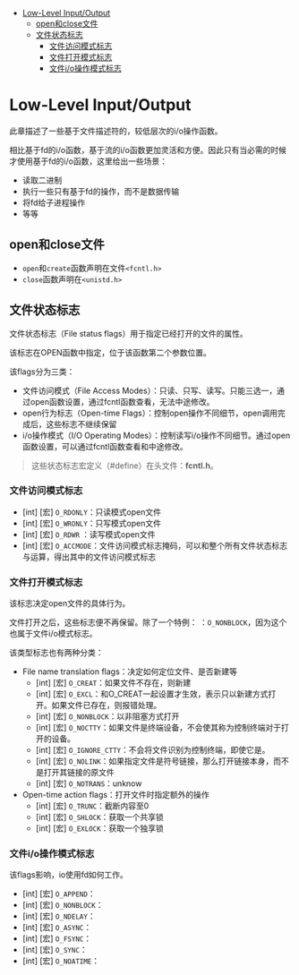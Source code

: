 <!-- TOC -->

- [Low-Level Input/Output](#low-level-inputoutput)
    - [open和close文件](#open和close文件)
    - [文件状态标志](#文件状态标志)
        - [文件访问模式标志](#文件访问模式标志)
        - [文件打开模式标志](#文件打开模式标志)
        - [文件i/o操作模式标志](#文件io操作模式标志)

<!-- /TOC -->

# Low-Level Input/Output

此章描述了一些基于文件描述符的，较低层次的i/o操作函数。

相比基于fd的i/o函数，基于流的i/o函数更加灵活和方便。因此只有当必需的时候才使用基于fd的i/o函数，这里给出一些场景：
- 读取二进制
- 执行一些只有基于fd的操作，而不是数据传输
- 将fd给子进程操作
- 等等

## open和close文件

- `open`和`create`函数声明在文件`<fcntl.h>`
- `close`函数声明在`<unistd.h>`

## 文件状态标志

文件状态标志（File status flags）用于指定已经打开的文件的属性。

该标志在OPEN函数中指定，位于该函数第二个参数位置。

该flags分为三类：
- 文件访问模式（File Access Modes）：只读、只写、读写。只能三选一，通过open函数设置，通过fcntl函数查看，无法中途修改。
- open行为标志（Open-time Flags）：控制open操作不同细节，open调用完成后，这些标志不继续保留
- i/o操作模式（I/O Operating Modes）：控制读写i/o操作不同细节。通过open函数设置，可以通过fcntl函数查看和中途修改。

> 这些状态标志宏定义（#define）在头文件：**fcntl.h**。

### 文件访问模式标志


- [int] [宏] `O_RDONLY`：只读模式open文件
- [int] [宏] `O_WRONLY`：只写模式open文件
- [int] [宏] `O_RDWR`  ：读写模式open文件
- [int] [宏] `O_ACCMODE`：文件访问模式标志掩码，可以和整个所有文件状态标志与运算，得出其中的文件访问模式标志

### 文件打开模式标志

该标志决定open文件的具体行为。

文件打开之后，这些标志便不再保留。除了一个特例：
：`O_NONBLOCK`，因为这个也属于文件i/o模式标志。

该类型标志也有两种分类：
- File name translation flags：决定如何定位文件、是否新建等
    - [int] [宏] `O_CREAT`：如果文件不存在，则新建
    - [int] [宏] `O_EXCL`：和O_CREAT一起设置才生效，表示只以新建方式打开。如果文件已存在，则报错处理。
    - [int] [宏] `O_NONBLOCK`：以非阻塞方式打开
    - [int] [宏] `O_NOCTTY`：如果文件是终端设备，不会使其称为控制终端对于打开的设备。
    - [int] [宏] `O_IGNORE_CTTY`：不会将文件识别为控制终端，即使它是。
    - [int] [宏] `O_NOLINK`：如果指定文件是符号链接，那么打开链接本身，而不是打开其链接的原文件
    - [int] [宏] `O_NOTRANS`：unknow
- Open-time action flags：打开文件时指定额外的操作
    - [int] [宏] `O_TRUNC`：截断内容至0
    - [int] [宏] `O_SHLOCK`：获取一个共享锁
    - [int] [宏] `O_EXLOCK`：获取一个独享锁

### 文件i/o操作模式标志

该flags影响，io使用fd如何工作。

- [int] [宏] `O_APPEND`：
- [int] [宏] `O_NONBLOCK`：
- [int] [宏] `O_NDELAY`：
- [int] [宏] `O_ASYNC`：
- [int] [宏] `O_FSYNC`：
- [int] [宏] `O_SYNC`：
- [int] [宏] `O_NOATIME`：






